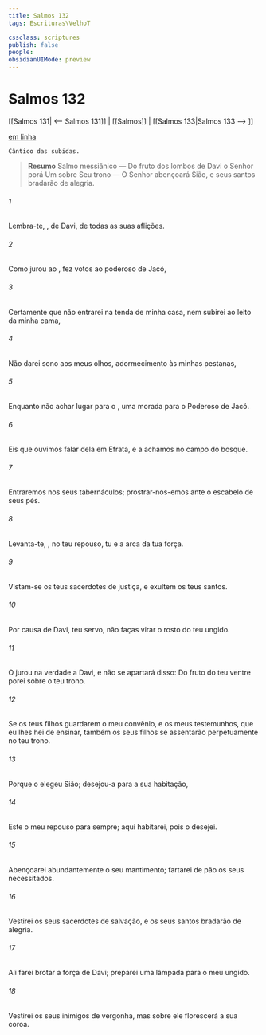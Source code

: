 ```yaml
---
title: Salmos 132
tags: Escrituras\VelhoT

cssclass: scriptures
publish: false
people:
obsidianUIMode: preview
---
```


# Salmos 132
[[Salmos 131| <-- Salmos 131]] | [[Salmos]] | [[Salmos 133|Salmos 133 --> ]]

[em linha](https://churchofjesuschrist.org/study/scriptures/ot/ps/132?lang=por)

```
Cântico das subidas.
```

> __Resumo__
Salmo messiânico — Do fruto dos lombos de Davi o Senhor porá Um sobre Seu trono — O Senhor abençoará Sião, e seus santos bradarão de alegria.

###### 1 
Lembra-te, , de Davi,  de todas as suas aflições.

###### 2 
Como jurou ao ,  fez votos ao poderoso de Jacó, 

###### 3 
Certamente que não entrarei na tenda de minha casa, nem subirei ao leito da minha cama,

###### 4 
Não darei sono aos meus olhos,  adormecimento às minhas pestanas,

###### 5 
Enquanto não achar lugar para o , uma morada para o Poderoso de Jacó.

###### 6 
Eis que ouvimos falar dela em Efrata, e a achamos no campo do bosque.

###### 7 
Entraremos nos seus tabernáculos; prostrar-nos-emos ante o escabelo de seus pés.

###### 8 
Levanta-te, ,  no teu repouso, tu e a arca da tua força.

###### 9 
Vistam-se os teus sacerdotes de justiça, e exultem os teus santos.

###### 10 
Por causa de Davi, teu servo, não faças virar o rosto do teu ungido.

###### 11 
O  jurou na verdade a Davi, e não se apartará disso: Do fruto do teu ventre porei sobre o teu trono.

###### 12 
Se os teus filhos guardarem o meu convênio, e os meus testemunhos, que eu lhes hei de ensinar, também os seus filhos se assentarão perpetuamente no teu trono.

###### 13 
Porque o  elegeu Sião; desejou-a para a sua habitação, 

###### 14 
Este  o meu repouso para sempre; aqui habitarei, pois o desejei.

###### 15 
Abençoarei abundantemente o seu mantimento; fartarei de pão os seus necessitados.

###### 16 
Vestirei os seus sacerdotes de salvação, e os seus santos bradarão de alegria.

###### 17 
Ali farei brotar a força de Davi; preparei uma lâmpada para o meu ungido.

###### 18 
Vestirei os seus inimigos de vergonha, mas sobre ele florescerá a sua coroa.

